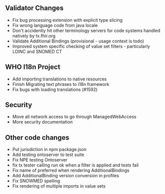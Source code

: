 ## Validator Changes

* Fix bug processing extension with explicit type slicing
* Fix wrong language code from java locale
* Don't accidently hit other terminology servers for code systems handled natively by tx.fhir.org
* Validate Additional Bindings (provisional - usage context is todo)
* Improved system specific checking of value set filters - particularly LOINC and SNOMED CT

## WHO I18n Project

* Add importing translations to native resources
* Finish Migrating text phrases to i18n framework
* Fix bugs with loading translations (#1592)

## Security

* Move all network access to go through ManagedWebAccess
* More security documentation

## Other code changes

* Put jurisdiction in npm package.json
* Add testing ontoserver to test suite
* Fix NPE testing Ontoserver
* fix tx tester calling run ok when a filter is applied and tests fail
* Fix name of preferred when rendering AdditionalBindings
* Add AdditionalBinding version conversion in profiles
* Fix SNOWMED spelling
* Fix rendering of multiple imports in value sets
